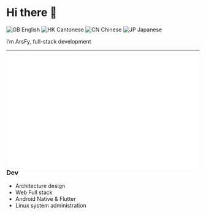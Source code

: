 # Hi there 👋

![GB](https://flagcdn.com/w20/gb.png) English  ![HK](https://flagcdn.com/w20/hk.png) Cantonese  ![CN](https://flagcdn.com/w20/cn.png) Chinese ![JP](https://flagcdn.com/w20/jp.png) Japanese 

I’m ArsFy, full-stack development

-----

<img title="ArsFy's GitHub stats" src="https://github.com/ArsFy/github-stats/blob/master/generated/overview.svg" align="right" />

### Dev
- Architecture design
- Web Full stack
- Android Native & Flutter
- Linux system administration
